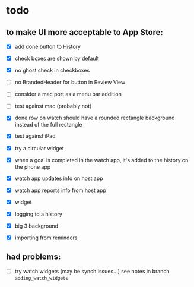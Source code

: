 #  todo

## to make UI more acceptable to App Store:
- [x] add done button to History
- [x] check boxes are shown by default
- [x] no ghost check in checkboxes
- [ ] no BrandedHeader for button in Review View

- [ ] consider a mac port as a menu bar addition
- [ ] test against mac (probably not)
- [x] done row on watch should have a rounded rectangle background instead of the full rectangle
- [x] test against iPad
- [x] try a circular widget
- [x] when a goal is completed in the watch app, it's added to the history on the phone app
- [x] watch app updates info on host app
- [x] watch app reports info from host app
- [x] widget
- [x] logging to a history
- [x] big 3 background
- [x] importing from reminders

## had problems:
- [ ] try watch widgets (may be synch issues...)
see notes in branch `adding_watch_widgets`
